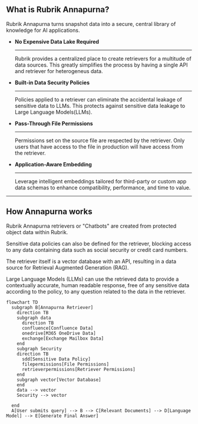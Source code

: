 ## What is Rubrik Annapurna?

Rubrik Annapurna turns snapshot data into a secure, central library of knowledge for AI applications.

- **No Expensive Data Lake Required**

  ______________________________________________________________________

  Rubrik provides a centralized place to create retrievers for a multitude of data sources. This greatly simplifies the process by having a single API and retriever for heterogeneus data.

- **Built-in Data Security Policies**

  ______________________________________________________________________

  Policies applied to a retriever can eliminate the accidental leakage of sensitive data to LLMs. This protects against sensitive data leakage to Large Language Models(LLMs).

- **Pass-Through File Permissions**

  ______________________________________________________________________

  Permissions set on the source file are respected by the retriever. Only users that have access to the file in production will have access from the retriever.

- **Application-Aware Embedding**

  ______________________________________________________________________

  Leverage intelligent embeddings tailored for third-party or custom app data schemas to enhance compatibility, performance, and time to value.

______________________________________________________________________

## How Annapurna works

Rubrik Annapurna retrievers or "Chatbots" are created from protected object data within Rubrik.

Sensitive data policies can also be defined for the retriever, blocking access to any data containing data such as social security or credit card numbers.

The retriever itself is a vector database with an API, resulting in a data source for Retrieval Augmented Generation (RAG).

Large Language Models (LLMs) can use the retrieved data to provide a contextually accurate, human readable response, free of any sensitive data according to the policy, to any question related to the data in the retriever.

```
flowchart TD
  subgraph B[Annapurna Retriever]
    direction TB
    subgraph data
      direction TB
      confluence[Confluence Data]
      onedrive[M365 OneDrive Data]
      exchange[Exchange Mailbox Data]
    end
    subgraph Security
    direction TB
      sdd[Sensitive Data Policy]
      filepermissions[File Permissions]
      retrieverpermissions[Retriever Permissions]
    end 
    subgraph vector[Vector Database]
    end
    data --> vector
    Security --> vector

  end
  A[User submits query] --> B --> C[Relevant Documents] --> D[Language Model] --> E[Generate Final Answer]
```
